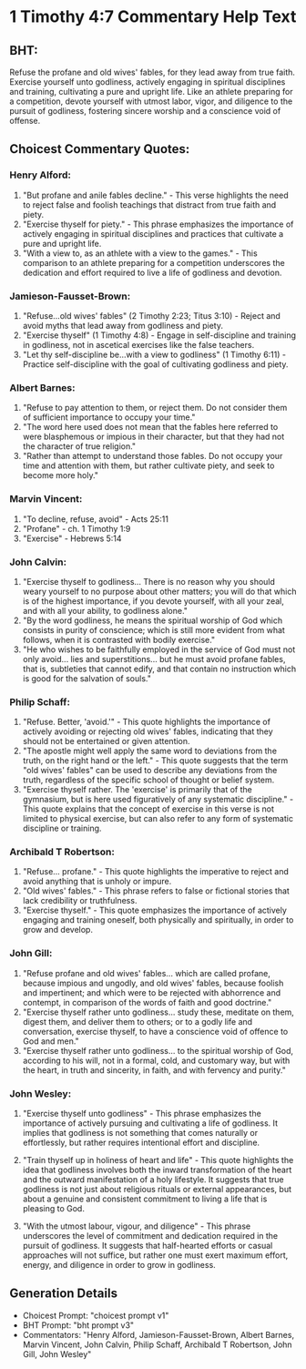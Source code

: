 # 1 Timothy 4:7 Commentary Help Text

## BHT:
Refuse the profane and old wives' fables, for they lead away from true faith. Exercise yourself unto godliness, actively engaging in spiritual disciplines and training, cultivating a pure and upright life. Like an athlete preparing for a competition, devote yourself with utmost labor, vigor, and diligence to the pursuit of godliness, fostering sincere worship and a conscience void of offense.

## Choicest Commentary Quotes:
### Henry Alford:
1. "But profane and anile fables decline." - This verse highlights the need to reject false and foolish teachings that distract from true faith and piety.
2. "Exercise thyself for piety." - This phrase emphasizes the importance of actively engaging in spiritual disciplines and practices that cultivate a pure and upright life.
3. "With a view to, as an athlete with a view to the games." - This comparison to an athlete preparing for a competition underscores the dedication and effort required to live a life of godliness and devotion.

### Jamieson-Fausset-Brown:
1. "Refuse...old wives' fables" (2 Timothy 2:23; Titus 3:10) - Reject and avoid myths that lead away from godliness and piety.
2. "Exercise thyself" (1 Timothy 4:8) - Engage in self-discipline and training in godliness, not in ascetical exercises like the false teachers.
3. "Let thy self-discipline be...with a view to godliness" (1 Timothy 6:11) - Practice self-discipline with the goal of cultivating godliness and piety.

### Albert Barnes:
1. "Refuse to pay attention to them, or reject them. Do not consider them of sufficient importance to occupy your time."
2. "The word here used does not mean that the fables here referred to were blasphemous or impious in their character, but that they had not the character of true religion."
3. "Rather than attempt to understand those fables. Do not occupy your time and attention with them, but rather cultivate piety, and seek to become more holy."

### Marvin Vincent:
1. "To decline, refuse, avoid" - Acts 25:11
2. "Profane" - ch. 1 Timothy 1:9
3. "Exercise" - Hebrews 5:14

### John Calvin:
1. "Exercise thyself to godliness... There is no reason why you should weary yourself to no purpose about other matters; you will do that which is of the highest importance, if you devote yourself, with all your zeal, and with all your ability, to godliness alone."
2. "By the word godliness, he means the spiritual worship of God which consists in purity of conscience; which is still more evident from what follows, when it is contrasted with bodily exercise."
3. "He who wishes to be faithfully employed in the service of God must not only avoid... lies and superstitions... but he must avoid profane fables, that is, subtleties that cannot edify, and that contain no instruction which is good for the salvation of souls."

### Philip Schaff:
1. "Refuse. Better, 'avoid.'" - This quote highlights the importance of actively avoiding or rejecting old wives' fables, indicating that they should not be entertained or given attention.
2. "The apostle might well apply the same word to deviations from the truth, on the right hand or the left." - This quote suggests that the term "old wives' fables" can be used to describe any deviations from the truth, regardless of the specific school of thought or belief system.
3. "Exercise thyself rather. The 'exercise' is primarily that of the gymnasium, but is here used figuratively of any systematic discipline." - This quote explains that the concept of exercise in this verse is not limited to physical exercise, but can also refer to any form of systematic discipline or training.

### Archibald T Robertson:
1. "Refuse... profane." - This quote highlights the imperative to reject and avoid anything that is unholy or impure.
2. "Old wives' fables." - This phrase refers to false or fictional stories that lack credibility or truthfulness.
3. "Exercise thyself." - This quote emphasizes the importance of actively engaging and training oneself, both physically and spiritually, in order to grow and develop.

### John Gill:
1. "Refuse profane and old wives' fables... which are called profane, because impious and ungodly, and old wives' fables, because foolish and impertinent; and which were to be rejected with abhorrence and contempt, in comparison of the words of faith and good doctrine."
2. "Exercise thyself rather unto godliness... study these, meditate on them, digest them, and deliver them to others; or to a godly life and conversation, exercise thyself, to have a conscience void of offence to God and men."
3. "Exercise thyself rather unto godliness... to the spiritual worship of God, according to his will, not in a formal, cold, and customary way, but with the heart, in truth and sincerity, in faith, and with fervency and purity."

### John Wesley:
1. "Exercise thyself unto godliness" - This phrase emphasizes the importance of actively pursuing and cultivating a life of godliness. It implies that godliness is not something that comes naturally or effortlessly, but rather requires intentional effort and discipline.

2. "Train thyself up in holiness of heart and life" - This quote highlights the idea that godliness involves both the inward transformation of the heart and the outward manifestation of a holy lifestyle. It suggests that true godliness is not just about religious rituals or external appearances, but about a genuine and consistent commitment to living a life that is pleasing to God.

3. "With the utmost labour, vigour, and diligence" - This phrase underscores the level of commitment and dedication required in the pursuit of godliness. It suggests that half-hearted efforts or casual approaches will not suffice, but rather one must exert maximum effort, energy, and diligence in order to grow in godliness.


## Generation Details
- Choicest Prompt: "choicest prompt v1"
- BHT Prompt: "bht prompt v3"
- Commentators: "Henry Alford, Jamieson-Fausset-Brown, Albert Barnes, Marvin Vincent, John Calvin, Philip Schaff, Archibald T Robertson, John Gill, John Wesley"
